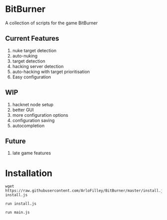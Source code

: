 # BitBurner
A collection of scripts for the game BitBurner

## Current Features
1. nuke target detection
2. auto-nuking
3. target detection
4. hacking server detection
5. auto-hacking with target prioritisation
6. Easy configuration

## WIP
1. hacknet node setup
2. better GUI
3. more configuration options
4. configuration saving
5. autocompletion

## Future
1. late game features

# Installation
```
wget https://raw.githubusercontent.com/ArloFilley/BitBurner/master/install.js install.js
```
```
run install.js
```
```
run main.js
```
